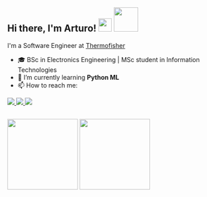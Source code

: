 <!-- Start: Welcome section -->
<div vertical-align="middle">
  <h2> Hi there, I'm Arturo! 
    <img src="https://media.giphy.com/media/fvT2uzkzsSWmmkvl5g/giphy.gif" width="30"> 
    <img src="https://media.giphy.com/media/jf8FsS1JGOXmg/giphy.gif" width="55"> 
  </h2>
<div>
<!-- End: Welcome section -->

<!-- Start: About me section -->
<p> I'm a Software Engineer at <a href="https://www.thermofisher.com">Thermofisher</a></p>
<ul>
<li> 🎓 BSc in Electronics Engineering | MSc student in Information Technologies  </li>
<li> 🌱 I’m currently learning <b>Python ML</b> </li>
<li> 📫 How to reach me: </li>
</ul>
<a href="https://mail.google.com/mail/?view=cm&fs=1&to=arturoo1516@gmail.com">
  <img src="https://img.shields.io/badge/-arturoo1516@gmail.com-red?style=flat-square&logo=gmail&logoColor=white"/>
</a> 
<a href="https://www.linkedin.com/in/arturomendivil/">
  <img src="https://img.shields.io/badge/-arturomendivil-blue?style=flat-square&logo=Linkedin&logoColor=white"/>
</a> 
<a href="https://twitter.com/ArturoMendivil">
  <img src="https://img.shields.io/badge/-arturomendivil-blue?style=flat-square&logo=Twitter&logoColor=white"/>
</a> 
<h2> </h2>
<!-- End: About me section -->

<!-- Start: Stats section -->
<img height="160px" src="https://github-readme-stats.vercel.app/api?username=artmen1516&show_icons=true&hide=issues&theme=tokyonight&border_color=693fc5"/>
<img height="160px" src="https://github-readme-stats.vercel.app/api/top-langs/?username=artmen1516&layout=compact&theme=tokyonight&border_color=693fc5"/>

  
  
<!-- End: Stats section -->
  
<!-- ORIGINAL Example Readme
**artmen1516/artmen1516** is a ✨ _special_ ✨ repository because its `README.md` (this file) appears on your GitHub profile.

Here are some ideas to get you started:

- 🔭 I’m currently working on ...
- 🌱 I’m currently learning ...
- 👯 I’m looking to collaborate on ...
- 🤔 I’m looking for help with ...
- 💬 Ask me about ...
- 📫 How to reach me: ...
- 😄 Pronouns: ...
- ⚡ Fun fact: ...
-->


